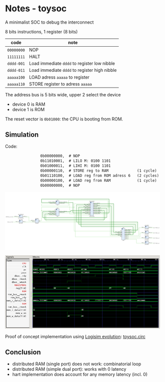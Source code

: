 # Notes - toysoc

A minimalist SOC to debug the interconnect

8 bits instructions, 1 register (8 bits)

code       | note
-----------|---
`00000000` | NOP
`11111111` | HALT
`dddd-001` | Load immediate `dddd` to register low nibble
`dddd-011` | Load immediate `dddd` to register high nibble
`aaaaa100` | LOAD adress `aaaaa` to register
`aaaaa110` | STORE register to adress `aaaaa`

The address bus is 5 bits wide, upper 2 select the device
- device 0 is RAM
- device 1 is ROM

The reset vector is `0b01000`: the CPU is booting from ROM.

## Simulation

Code:
```
                0b00000000,  # NOP
                0b11010001,  # LILO M: 0100 1101
                0b01000011,  # LIHI M: 0100 1101
                0b00000110,  # STORE reg to RAM             (1 cycle)
                0b01110100,  # LOAD reg from ROM adress 6   (2 cycles)
                0b00000100,  # LOAD reg from RAM            (1 cycle)
                0b00000000,  # NOP
```

![schematics](toysoc.png)

![trace](toysoc-vcd.png)

Proof of concept implementation using [Logisim evolution](https://github.com/reds-heig/logisim-evolution): [toysoc.circ](toysoc.circ)

## Conclusion

- distributed RAM (single port) does not work: combinatorial loop
- distributed RAM (simple dual port): works with 0 latency
- hart implementation does account for any memory latency (incl. 0)
